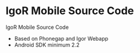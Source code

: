 IgoR Mobile Source Code
==============

IgoR Mobile Source Code

* Based on Phonegap and Igor Webapp
* Android SDK minimum 2.2
 
